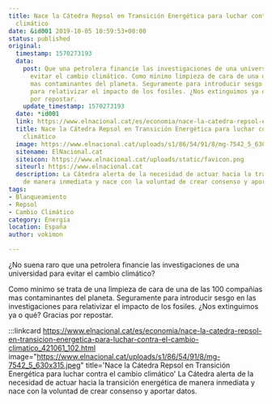 ```yaml
---
title: Nace la Cátedra Repsol en Transición Energética para luchar contra el cambio
  climático
date: &id001 2019-10-05 10:59:53+00:00
status: published
original:
  timestamp: 1570273193
  data:
    post: Que una petrolera financie las investigaciones de una universidad que pretenden
      evitar el cambio climático. Como minimo limpieza de cara de una de las 100 compañias
      mas contaminantes del planeta. Seguramente para introducir sesgo en las investigaciones
      para relativizar el impacto de los fosiles. ¿Nos extinguimos ya o que? Gracias
      por repostar.
    update_timestamp: 1570273193
  date: *id001
  link: https://www.elnacional.cat/es/economia/nace-la-catedra-repsol-en-transicion-energetica-para-luchar-contra-el-cambio-climatico_421061_102.html
  title: Nace la Cátedra Repsol en Transición Energética para luchar contra el cambio
    climático
  image: https://www.elnacional.cat/uploads/s1/86/54/91/8/mg-7542_5_630x315.jpeg
  sitename: ElNacional.cat
  siteicon: https://www.elnacional.cat/uploads/static/favicon.png
  siteurl: https://www.elnacional.cat
  description: La Cátedra alerta de la necesidad de actuar hacia la transición energética
    de manera inmediata y nace con la voluntad de crear consenso y aportar datos.
tags:
- Blanqueamiento
- Repsol
- Cambio Climático
category: Energía
location: España
author: vokimon

---
```

¿No suena raro que una petrolera financie las investigaciones de una universidad para evitar el cambio climático?

Como minimo se trata de una limpieza de cara de una de las 100 compañias mas contaminantes del planeta.
Seguramente para introducir sesgo en las investigaciones para relativizar el impacto de los fosiles.
¿Nos extinguimos ya o qué? Gracias por repostar.

:::linkcard https://www.elnacional.cat/es/economia/nace-la-catedra-repsol-en-transicion-energetica-para-luchar-contra-el-cambio-climatico_421061_102.html image="https://www.elnacional.cat/uploads/s1/86/54/91/8/mg-7542_5_630x315.jpeg" title='Nace la Cátedra Repsol en Transición Energética para luchar contra el cambio climático'
    La Cátedra alerta de la necesidad de actuar hacia la transición energética de manera inmediata y nace con la voluntad de crear consenso y aportar datos.

